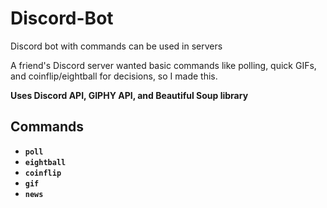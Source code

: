 # Discord-Bot
Discord bot with commands can be used in servers          
        
A friend's Discord server wanted basic commands like polling, quick GIFs, and coinflip/eightball for decisions, so I made this.
    
<strong>Uses Discord API, GIPHY API, and Beautiful Soup library<strong>   

## Commands
- `poll`
- `eightball`
- `coinflip`
- `gif`
- `news`
